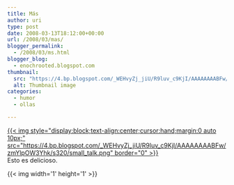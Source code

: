 ```yaml
---
title: Más
author: uri
type: post
date: 2008-03-13T18:12:00+00:00
url: /2008/03/mas/
blogger_permalink:
  - /2008/03/ms.html
blogger_blog:
  - enochrooted.blogspot.com
thumbnail:
  src: "https://4.bp.blogspot.com/_WEHvyZj_jiU/R9luv_c9KjI/AAAAAAAABFw/zmYlpOW3Yhk/s320/small_talk.png"
  alt: Thumbnail image
categories:
  - humor
  - ollas

---
```

[{{< img style="display:block;text-align:center;cursor:hand;margin:0 auto 10px;" src="https://4.bp.blogspot.com/_WEHvyZj_jiU/R9luv_c9KjI/AAAAAAAABFw/zmYlpOW3Yhk/s320/small_talk.png" border="0" >}}][1]  
Esto es delicioso. 

<div class="blogger-post-footer">
  {{< img width='1' height='1' >}}
</div>

 [1]: https://4.bp.blogspot.com/_WEHvyZj_jiU/R9luv_c9KjI/AAAAAAAABFw/zmYlpOW3Yhk/s1600-h/small_talk.png